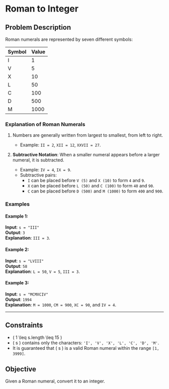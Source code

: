 # Roman to Integer

## Problem Description

Roman numerals are represented by seven different symbols:

| Symbol | Value |
|--------|-------|
| I      | 1     |
| V      | 5     |
| X      | 10    |
| L      | 50    |
| C      | 100   |
| D      | 500   |
| M      | 1000  |

### Explanation of Roman Numerals

1. Numbers are generally written from largest to smallest, from left to right. 
   - Example: `II = 2`, `XII = 12`, `XXVII = 27`.

2. **Subtractive Notation**: When a smaller numeral appears before a larger numeral, it is subtracted.
   - Example: `IV = 4`, `IX = 9`.
   - Subtractive pairs:
     - `I` can be placed before `V (5)` and `X (10)` to form `4` and `9`.
     - `X` can be placed before `L (50)` and `C (100)` to form `40` and `90`.
     - `C` can be placed before `D (500)` and `M (1000)` to form `400` and `900`.

### Examples

#### Example 1:
**Input**: `s = "III"`  
**Output**: `3`  
**Explanation**: `III = 3`.

#### Example 2:
**Input**: `s = "LVIII"`  
**Output**: `58`  
**Explanation**: `L = 50`, `V = 5`, `III = 3`.

#### Example 3:
**Input**: `s = "MCMXCIV"`  
**Output**: `1994`  
**Explanation**: `M = 1000`, `CM = 900`, `XC = 90`, and `IV = 4`.

---

## Constraints

- \( 1 \leq s.length \leq 15 \)
- \( s \) contains only the characters: `'I', 'V', 'X', 'L', 'C', 'D', 'M'`.
- It is guaranteed that \( s \) is a valid Roman numeral within the range `[1, 3999]`.

## Objective

Given a Roman numeral, convert it to an integer.